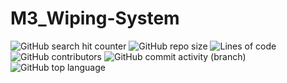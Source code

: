 # M3_Wiping-System

![GitHub search hit counter](https://img.shields.io/github/search/appumohanan/M3_Wiping-System/code) ![GitHub repo size](https://img.shields.io/github/repo-size/appumohanan/M3_Wiping-System) ![Lines of code](https://img.shields.io/tokei/lines/github/appumohanan/M3_Wiping-System?color=3452k&logo=github) ![GitHub contributors](https://img.shields.io/github/contributors/appumohanan/M3_Wiping-System?logo=github) ![GitHub commit activity (branch)](https://img.shields.io/github/commit-activity/w/appumohanan/M3_Wiping-System?color=235&logo=github) ![GitHub top language](https://img.shields.io/github/languages/top/appumohanan/M3_Wiping-System?logo=github)
